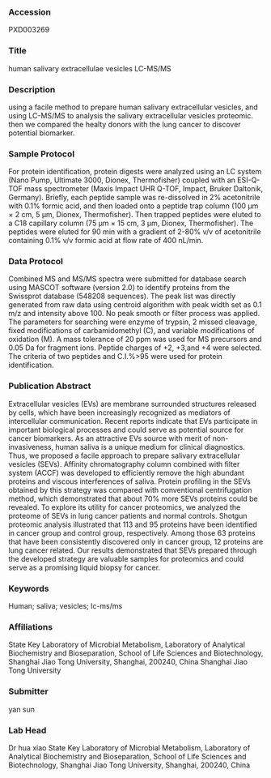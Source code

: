 ### Accession
PXD003269

### Title
human salivary extracellulae vesicles LC-MS/MS

### Description
using a facile method to prepare human salivary extracellular vesicles, and using LC-MS/MS to analysis the salivary extracellular vesicles proteomic. then we compared the healty donors with the lung cancer to discover potential biomarker.

### Sample Protocol
For protein identification, protein digests were analyzed using an LC system (Nano Pump, Ultimate 3000, Dionex, Thermofisher) coupled with an ESI-Q-TOF mass spectrometer (Maxis Impact UHR Q-TOF, Impact, Bruker Daltonik, Germany). Briefly, each peptide sample was re-dissolved in 2% acetonitrile with 0.1% formic acid, and then loaded onto a peptide trap column (100 μm × 2 cm, 5 μm, Dionex, Thermofisher). Then trapped peptides were eluted to a C18 capillary column (75 μm × 15 cm, 3 μm, Dionex, Thermofisher). The peptides were eluted for 90 min with a gradient of 2-80% v/v of acetonitrile containing 0.1% v/v formic acid at flow rate of 400 nL/min.

### Data Protocol
Combined MS and MS/MS spectra were submitted for database search using MASCOT software (version 2.0) to identify proteins from the Swissprot database (548208 sequences). The peak list was directly generated from raw data using centroid algorithm with peak width set as 0.1 m/z and intensity above 100. No peak smooth or filter process was applied. The parameters for searching were enzyme of trypsin, 2 missed cleavage, fixed modifications of carbamidomethyl (C), and variable modifications of oxidation (M). A mass tolerance of 20 ppm was used for MS precursors and 0.05 Da for fragment ions. Peptide charges of +2, +3,and +4 were selected. The criteria of two peptides and C.I.%>95 were used for protein identification.

### Publication Abstract
Extracellular vesicles (EVs) are membrane surrounded structures released by cells, which have been increasingly recognized as mediators of intercellular communication. Recent reports indicate that EVs participate in important biological processes and could serve as potential source for cancer biomarkers. As an attractive EVs source with merit of non-invasiveness, human saliva is a unique medium for clinical diagnostics. Thus, we proposed a facile approach to prepare salivary extracellular vesicles (SEVs). Affinity chromatography column combined with filter system (ACCF) was developed to efficiently remove the high abundant proteins and viscous interferences of saliva. Protein profiling in the SEVs obtained by this strategy was compared with conventional centrifugation method, which demonstrated that about 70% more SEVs proteins could be revealed. To explore its utility for cancer proteomics, we analyzed the proteome of SEVs in lung cancer patients and normal controls. Shotgun proteomic analysis illustrated that 113 and 95 proteins have been identified in cancer group and control group, respectively. Among those 63 proteins that have been consistently discovered only in cancer group, 12 proteins are lung cancer related. Our results demonstrated that SEVs prepared through the developed strategy are valuable samples for proteomics and could serve as a promising liquid biopsy for cancer.

### Keywords
Human; saliva; vesicles; lc-ms/ms

### Affiliations
State Key Laboratory of Microbial Metabolism, Laboratory of Analytical Biochemistry and Bioseparation, School of Life Sciences and Biotechnology, Shanghai Jiao Tong University, Shanghai, 200240, China
Shanghai Jiao Tong University

### Submitter
yan sun

### Lab Head
Dr hua xiao
State Key Laboratory of Microbial Metabolism, Laboratory of Analytical Biochemistry and Bioseparation, School of Life Sciences and Biotechnology, Shanghai Jiao Tong University, Shanghai, 200240, China


